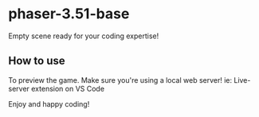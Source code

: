 # phaser-3.51-base
Empty scene ready for your coding expertise! 

## How to use
To preview the game. Make sure you're using a local web server!
ie: Live-server extension on VS Code

Enjoy and happy coding!
